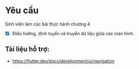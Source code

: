 # Yêu cầu
 
Sinh viên làm các bài thực hành chương 4 
-[x] Điều hướng, định tuyến và truyền dữ liệu giữa các màn hình.

## Tài liệu hỗ trợ: 
- https://flutter.dev/docs/development/ui/navigation